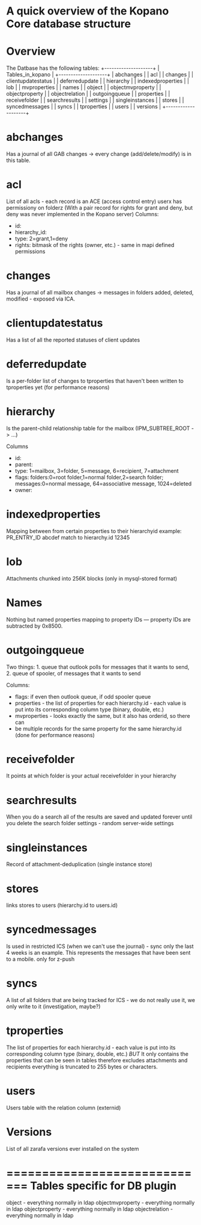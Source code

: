 A quick overview of the Kopano Core database structure
=======================================================

Overview
========

The Datbase has the following tables:
+--------------------+
| Tables_in_kopano   |
+--------------------+
| abchanges          |
| acl                |
| changes            |
| clientupdatestatus |
| deferredupdate     |
| hierarchy          |
| indexedproperties  |
| lob                |
| mvproperties       |
| names              |
| object             |
| objectmvproperty   |
| objectproperty     |
| objectrelation     |
| outgoingqueue      |
| properties         |
| receivefolder      |
| searchresults      |
| settings           |
| singleinstances    |
| stores             |
| syncedmessages     |
| syncs              |
| tproperties        |
| users              |
| versions           |
+--------------------+

abchanges
=========

Has a journal of all GAB changes -> every change (add/delete/modify) is in this
table.

acl
===

List of all acls - each record is an ACE (access control entry) userx has
permissiony on folderz (With a pair record for rights for grant and deny, but
deny was never implemented in the Kopano server) Columns:

* id:
* hierarchy_id:
* type: 2=grant,1=deny
* rights: bitmask of the rights (owner, etc.) - same in mapi defined permissions

changes
=======

Has a journal of all mailbox changes -> messages in folders added, deleted,
modified - exposed via ICA.

clientupdatestatus
==================

Has a list of all the reported statuses of client updates

deferredupdate
==============

Is a per-folder list of changes to tproperties that haven't been written to
tproperties yet (for performance reasons)

hierarchy
=========

Is the parent-child relationship table for the mailbox (IPM_SUBTREE_ROOT -> ...)

Columns
* id:
* parent:
* type: 1=mailbox, 3=folder, 5=message, 6=recipient, 7=attachment
* flags: folders:0=root folder,1=normal folder,2=search folder;
   messages:0=normal message, 64=associative message, 1024=deleted
* owner:

indexedproperties
=================

Mapping between from certain properties to their hierarchyid example:
PR_ENTRY_ID abcdef match to hierarchy.id 12345

lob
===

Attachments chunked into 256K blocks (only in mysql-stored format)

Names
=====

Nothing but named properties mapping to property IDs — property IDs are
subtracted by 0x8500.

outgoingqueue
=============

Two things: 1. queue that outlook polls for messages that it wants to send, 2.
queue of spooler, of messages that it wants to send

Columns:
* flags: if even then outlook queue, if odd spooler queue
* properties - the list of properties for each hierarchy.id - each value is put
  into its corresponding column type (binary, double, etc.)
* mvproperties - looks exactly the same, but it also has orderid, so there can
* be multiple records for the same property for the same hierarchy.id (done for
  performance reasons)

receivefolder
=============
It points at which folder is your actual receivefolder in your hierarchy

searchresults
=============

When you do a search all of the results are saved and updated forever until you
delete the search folder settings - random server-wide settings

singleinstances
===============

Record of attachment-deduplication (single instance store)

stores
======

links stores to users (hierarchy.id to users.id)

syncedmessages
==============

Is used in restricted ICS (when we can't use the journal) - sync only the last 4
weeks is an example. This represents the messages that have been sent to a
mobile. only for z-push

syncs
=====

A list of all folders that are being tracked for ICS - we do not really use it,
we only write to it (investigation, maybe?)

tproperties
===========

The list of properties for each hierarchy.id - each value is put into its
corresponding column type (binary, double, etc.) *BUT* It only contains the
properties that can be seen in tables therefore excludes attachments and
recipients everything is truncated to 255 bytes or characters.

users
======

Users table with the relation column (externid)

Versions
========

List of all zarafa versions ever installed on the system

=============================
Tables specific for DB plugin
=============================

object - everything normally in ldap
objectmvproperty - everything normally in ldap
objectproperty - everything normally in ldap
objectrelation - everything normally in ldap
